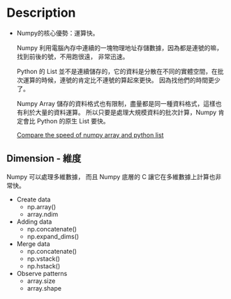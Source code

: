 # Description

- Numpy的核心優勢：運算快。
    
    Numpy 利用電腦內存中連續的一塊物理地址存儲數據，因為都是連號的嘛，找到前後的號，不用跑很遠， 非常迅速。 
    
    Python 的 List 並不是連續儲存的，它的資料是分散在不同的實體空間，在批次運算的時候，連號的肯定比不連號的算起來更快。 因為找他們的時間更少了。
    
    Numpy Array 儲存的資料格式也有限制，盡量都是同一種資料格式，這樣也有利於大量的資料運算。 所以只要是處理大規模資料的批次計算，Numpy 肯定會比 Python 的原生 List 要快。

  [Compare the speed of numpy array and python list](https://github.com/eclairsameal/PythonDataProcessing/blob/main/Nnmpy/Basic/compare_speed_array_list.ipynb)

## Dimension - 維度
  
  Numpy 可以處理多維數據， 而且 Numpy 底層的 C 讓它在多維數據上計算也非常快。
  
* Create data
    * np.array()
    * array.ndim
* Adding data
    * np.concatenate()
    * np.expand_dims()
* Merge data
    * np.concatenate()
    * np.vstack()
    * np.hstack()
* Observe patterns
    * array.size
    * array.shape
